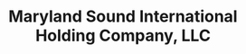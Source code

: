 ---
title: "Maryland Sound International Holding Company, LLC"
url: /baltimore/maryland-sound-international-holding-company-llc/
shop: hifi
---